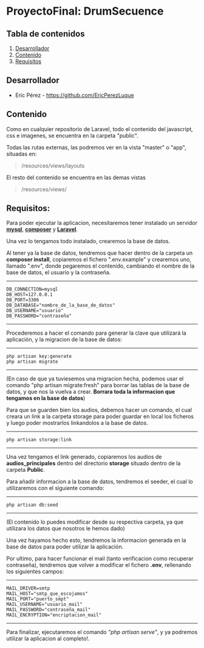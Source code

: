 # ProyectoFinal: DrumSecuence


## Tabla de contenidos
1. [Desarrollador](#desarrollador)
2. [Contenido](#contenido)
3. [Requisitos](#requisitos)

## Desarrollador <a name="desarrollador"></a>

- Eric Pérez - https://github.com/EricPerezLuque

## Contenido
Como en cualquier repositorio de Laravel, todo el contenido del javascript, css e imagenes, se encuentra en la carpeta "public".

Todas las rutas externas, las podremos ver en la vista "master" o "app", situadas en: 

> /resources/views/layouts

El resto del contenido se encuentra en las demas vistas 

> /resources/views/

## Requisitos: <a name="requisitos"></a>
Para poder ejecutar la aplicacion, necesitaremos tener instalado un servidor **[mysql](https://www.mysql.com)**, **[composer](https://getcomposer.org/)** y **[Laravel](https://laravel.com)**.

Una vez lo tengamos todo instalado, crearemos la base de datos.

Al tener ya la base de datos, tendremos que hacer dentro de la carpeta un **composer install**, copiaremos el fichero ".env.example" y crearemos uno, llamado ".env", donde pegaremos el contenido, cambiando el nombre de la base de datos, el usuario y la contraseña.

***
    DB_CONNECTION=mysql
    DB_HOST=127.0.0.1
    DB_PORT=3306
    DB_DATABASE="nombre_de_la_base_de_datos"
    DB_USERNAME="usuario"
    DB_PASSWORD="contraseña"
***

Procederemos a hacer el comando para generar la clave que utilizará la aplicación, y la migracion de la base de datos:
***
    php artisan key:generate
    php artisan migrate
***

(En caso de que ya tuviesemos una migracion hecha, podemos usar el comando "php artisan migrate:fresh" para borrar las tablas de la base de datos, y que nos la vuelva a crear. **Borrara toda la informacion que tengamos en la base de datos**)

Para que se guarden bien los audios, debemos hacer un comando, el cual creara un link a la carpeta storage para poder guardar en local los ficheros y luego poder mostrarlos linkandolos a la base de datos.
***
    php artisan storage:link
***

Una vez tengamos el link generado, copiaremos los audios de **audios_principales** dentro del directorio **storage** situado dentro de la carpeta **Public**.

Para añadir informacion a la base de datos, tendremos el seeder, el cual lo utilizaremos con el siguiente comando:
***
    php artisan db:seed
***
(El contenido lo puedes modificar desde su respectiva carpeta, ya que utilizara los datos que nosotros le hemos dado)

Una vez hayamos hecho esto, tendremos la informacion generada en la base de datos para poder utilizar la aplicación.

Por ultimo, para hacer funcionar el mail (tanto verificacion como recuperar contraseña), tendremos que volver a modificar el fichero **.env**, rellenando los siguientes campos:
***
    MAIL_DRIVER=smtp
    MAIL_HOST="smtp_que_escojamos"
    MAIL_PORT="puerto_smpt"
    MAIL_USERNAME="usuario_mail"
    MAIL_PASSWORD="contraseña_mail"
    MAIL_ENCRYPTION="encriptacion_mail"
***

Para finalizar, ejecutaremos el comando *"php artisan serve"*, y ya podremos utilizar la aplicacion al completo!.

